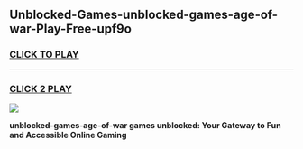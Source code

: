 
## Unblocked-Games-unblocked-games-age-of-war-Play-Free-upf9o
<h3>
<a href="https://premium76.site?title=unblocked-games-age-of-war&ref=23A">CLICK TO PLAY</a></h3>
<hr>

<h3>
<a href="https://premium76.site?title=unblocked-games-age-of-war&ref=23A">CLICK 2 PLAY</a>
  
</h3>

<a href="https://premium76.site?title=unblocked-games-age-of-war&ref=23A"><img src="https://clearcache.store/games.png"></a>


**unblocked-games-age-of-war games unblocked: Your Gateway to Fun and Accessible Online Gaming**
